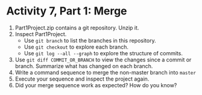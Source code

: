 # Activity 7, Part 1: Merge

1. Part1Project.zip contains a git repository. Unzip it.
2. Inspect Part1Project.
    - Use `git branch` to list the branches in this repository.
    - Use `git checkout` to explore each branch.
    - Use `git log --all --graph` to explore the structure of commits.
3. Use `git diff COMMIT_OR_BRANCH` to view the changes since a commit or branch.
   Summarize what has changed on each branch.
4. Write a command sequence to merge the non-master branch into `master`
5. Execute your sequence and inspect the project again.
6. Did your merge sequence work as expected? How do you know?

